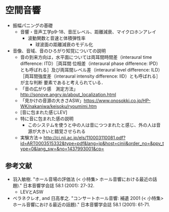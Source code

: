 # 空間音響
* 振幅パニングの基礎
  * 音響・音声工学p9-18、音圧レベル、距離減衰、マイクロホンアレイ
    * 波動関数と音速と体積弾性率
      * 球波面の距離減衰のモデル化
* 音像、音域、音のひろがり知覚についての説明
  * 音の到来方向は，水平面については両耳間時間差（interaural time difference: ITD）［両耳間
位相差（interaural phase difference: IPD）とも呼ばれる］及び両耳間レベル差（interaural level
difference: ILD）［両耳間強度差（interaural intensity difference: IID）とも呼ばれる］が主な判断
要素であると考えられている．
  * 「音の広がり感　測定方法」http://sonove.angry.jp/about_localization.html
  * 「見かけの音源の大きさASW」https://www.onosokki.co.jp/HP-WK/nakaniwa/keisoku/ryoumimi.htm
  * [音に包まれた感じLEV]
  * 特に音に包まれた感の説明
    * このシステムを使うと中の人は音につつまれたと感じ、外の人は音源が大きいと錯覚させられる
  * 実験方法→ http://ci.nii.ac.jp/els/110003110081.pdf?id=ART0003515332&type=pdf&lang=jp&host=cinii&order_no=&ppv_type=0&lang_sw=&no=1437993001&cp=

## 参考文献
* 羽入敏樹. "ホール音場の評価法 (< 小特集> ホール音響における最近の話題)." 日本音響学会誌 58.1 (2001): 27-32.
  * LEVとASW
* ベラネクレオ, and 日高孝之. "コンサートホール音響: 補遺 2001 (< 小特集> ホール音響における最近の話題)." 日本音響学会誌 58.1 (2001): 61-71.
